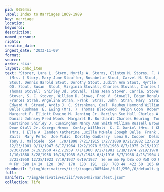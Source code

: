 ```yaml
---
pid: 00564mi
label: Index to Marriages 1869-1989
key: marriage
location: 
keywords: 
description: 
named_persons: 
rights: 
creation_date: 
ingest_date: '2023-11-09'
format: 
source: 
order: '564'
layout: cmhc_item
text: 'Storer, Lura L. Storm, Myrtle A. Storms, Clinton M. Storms, F. W.  Story, Hortense
  (Mrs. ) Story, Mary June Stouffer, Rosabelle Stout, Carvel N. Stout, Catherine J.
  Stout, Dennis Harold Stout, Dorothy Stout, Judith Ann Stout, Myrtle  Stout, Oliver
  QO. Stout, Susan  Stout, Virginia Stovall, Charles Stovall, Charles Stovall, Charles
  Thomas Stovall, Shirley Jd. Stovall, Tina Jean Stover, Carrie. Stover, Jeannetta
  Stover, S. C. Stover, William D. Stowe, Fred V. Stowell, Edgar Ronald Strabzer,
  Frances Strah, Angelina Strah, Frank  Strah, John  Strah, Mary  Strait, Wilbur Straka,
  Edward M. Strand, Ardis J. C. Strankman, Opal  Reuben Hammond William R. Williams
  Belle Cushman  E. Ewing (Mrs. )  Thomas Blackwood  Ralph Coon  Robert Vosburgh Dismant
  Margaret F. Elliott Dwaine M. Jenning Jr. Marilyn Sue Hall Charles A. Redmond Joseph
  Danial Johnsey Fred Woods  Margaret B. Borchardt Charles Heuring  Tom Weir  Deanna
  Kastrinos Shirley J. Cunningham Nancy Ann Smith William Russell Brownlee Kenneth
  Dean Stull Jr. George Monce  Conley Willhoit  S. E. Daniel (Mrs. ) Sharron Daniel
  (Mrs. ) Ella A. Zanden Catherine Lucille McHale Joseph Belle  Frank J. Gloven  Ira
  Zaitz  Mary Perko  Joe Vidic  Dorothy Gadberry  Lena G. Cooper  Delmar L. Tysland
  Tony J. Malpiede  554  1/9/1898 7/21/1915 1/27/1889 9/21/1882 12/2/1886 8/5/1946
  12/25/1901 9/13/1947 6/17/1964 12/2/1978 5/20/1963 8/7/1975 2/15/1917 6/11/1943
  3/30/1960 3/19/1960 4/27/1959 7/1/1960 9/25/1981 1/18/1974 2/19/1978 7/11/1881 10/4/1938
  1/10/1880 3/28/1958 10/26/1935 6/5/1943 6/4/1916 5/7/1938 4/18/1904 8/15/1904 10/9/1899
  3/23/1950 12/25/1923 7/19/1937 6/19/1937  Se ee me Pp bBo oO WoO OO O  Ooomaownwonnnvwownwonodvuon
  © FW  390 14 20  120  307  170  180  191  128  783 44  422 50  105 60 59  353 85  151  267  704  344 '
thumbnail: "/img/derivatives/iiif/images/00564mi/full/250,/0/default.jpg"
full: 
manifest: "/img/derivatives/iiif/00564mi/manifest.json"
collection: life
---
```

